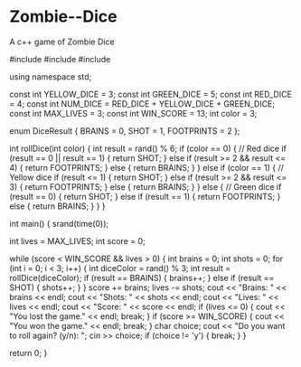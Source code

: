 # Zombie--Dice
A c++ game of Zombie Dice 

#include <iostream>
#include <ctime>
#include <cstdlib>

using namespace std;


const int YELLOW_DICE = 3;
const int GREEN_DICE = 5;
const int RED_DICE = 4;
const int NUM_DICE = RED_DICE + YELLOW_DICE + GREEN_DICE;
const int MAX_LIVES = 3;
const int WIN_SCORE = 13;
int color = 3;

enum DiceResult {
  BRAINS = 0,
  SHOT = 1,
  FOOTPRINTS = 2
};

 int rollDice(int color) {
 int result = rand() % 6;
   if (color == 0) {
// Red dice
   if (result == 0 || result == 1) {
  return SHOT;
}  else if (result >= 2 && result <= 4) {
  return FOOTPRINTS;
}  else {
  return BRAINS;
}
}  else if (color == 1) {
// Yellow dice
if (result <= 1) {
return SHOT;
} else if (result >= 2 && result <= 3) {
return FOOTPRINTS;
} else {
return BRAINS;
}
} else {
// Green dice
if (result == 0) {
return SHOT;
} else if (result == 1) {
return FOOTPRINTS;
} else {
return BRAINS;
}
}
}

int main() {
srand(time(0));

int lives = MAX_LIVES;
int score = 0;

while (score < WIN_SCORE && lives > 0) {
int brains = 0;
int shots = 0;
for (int i = 0; i < 3; i++) {
int diceColor = rand() % 3;
int result = rollDice(diceColor);
if (result == BRAINS) {
brains++;
} else if (result == SHOT) {
shots++;
}
}
score += brains;
lives -= shots;
cout << "Brains: " << brains << endl;
cout << "Shots: " << shots << endl;
cout << "Lives: " << lives << endl;
cout << "Score: " << score << endl;
if (lives <= 0) {
cout << "You lost the game." << endl;
break;
}
if (score >= WIN_SCORE) {
cout << "You won the game." << endl;
break;
}
char choice;
cout << "Do you want to roll again? (y/n): ";
cin >> choice;
if (choice != 'y') {
break;
}
}

return 0;
}
